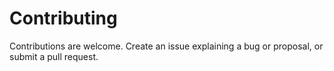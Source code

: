 # Contributing

Contributions are welcome. Create an issue explaining a bug or proposal, or submit a pull request.
